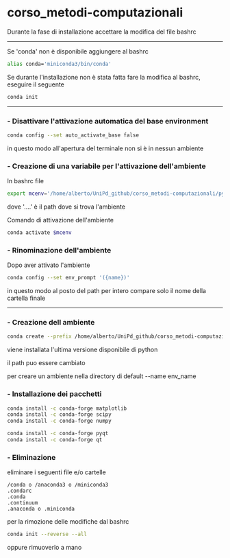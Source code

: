 # corso_metodi-computazionali

Durante la fase di installazione accettare la modifica del file bashrc

---
Se 'conda' non è disponibile aggiungere al bashrc
```bash
alias conda='miniconda3/bin/conda'
```

Se durante l'installazione non è stata fatta fare la modifica al bashrc, eseguire il seguente
```bash 
conda init
```
---

### - Disattivare l'attivazione automatica del base environment
```bash
conda config --set auto_activate_base false
```
in questo modo all'apertura del terminale non si è in nessun ambiente


### - Creazione di una variabile per l'attivazione dell'ambiente

In bashrc file
```bash  
export mcenv='/home/alberto/UniPd_github/corso_metodi-computazionali/pyenv'
```    
dove '....' è il path dove si trova l'ambiente

Comando di attivazione dell'ambiente
```bash
conda activate $mcenv
```

### - Rinominazione dell'ambiente
Dopo aver attivato l'ambiente
```bash
conda config --set env_prompt '({name})'
```
in questo modo al posto del path per intero compare solo il nome della cartella finale

---

### - Creazione dell ambiente
```bash
conda create --prefix /home/alberto/UniPd_github/corso_metodi-computazionali/pyenv python
```
viene installata l'ultima versione disponibile di python

il path puo essere cambiato 

per creare un ambiente nella directory di default --name env_name

### - Installazione dei pacchetti
```bash
conda install -c conda-forge matplotlib
conda install -c conda-forge scipy
conda install -c conda-forge numpy

conda install -c conda-forge pyqt
conda install -c conda-forge qt
```

### - Eliminazione

eliminare i seguenti file e/o cartelle

``` 
/conda o /anaconda3 o /miniconda3
.condarc
.conda
.continuum
.anaconda o .miniconda
```

per la rimozione delle modifiche dal bashrc
```bash
conda init --reverse --all
```
oppure rimuoverlo a mano
